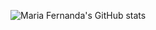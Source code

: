 ![Maria Fernanda's GitHub stats](https://github-readme-stats.vercel.app/apiusername=mariafernandarsantos&show_icons=true&hide=contribs,prs&cache_seconds=86400&theme=default)
